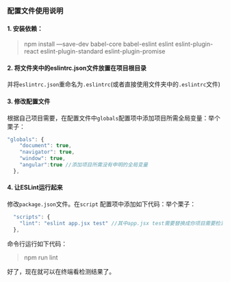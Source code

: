 ### 配置文件使用说明

#### 1. 安装依赖：

> npm install —save-dev babel-core babel-eslint eslint eslint-plugin-react eslint-plugin-standard eslint-plugin-promise

#### 2. 将文件夹中的eslintrc.json文件放置在项目根目录

并将`eslintrc.json`重命名为`.eslintrc`(或者直接使用文件夹中的`.eslintrc`文件)

#### 3. 修改配置文件

根据自己项目需要，在配置文件中`globals`配置项中添加项目所需全局变量：举个栗子：

``` javascript
"globals": {
    "document": true,
    "navigator": true,
    "window": true,
    "angular":true //添加项目所需没有申明的全局变量
  },
```

#### 4. 让ESLint运行起来

修改`package.json`文件。在`script` 配置项中添加如下代码：举个栗子：

``` javascript
  "scripts": {
    "lint": "eslint app.jsx test" //其中app.jsx test需要替换成你项目需要检测的文件或文件夹
  },
```

命令行运行如下代码：

> npm run lint

好了，现在就可以在终端看检测结果了。
